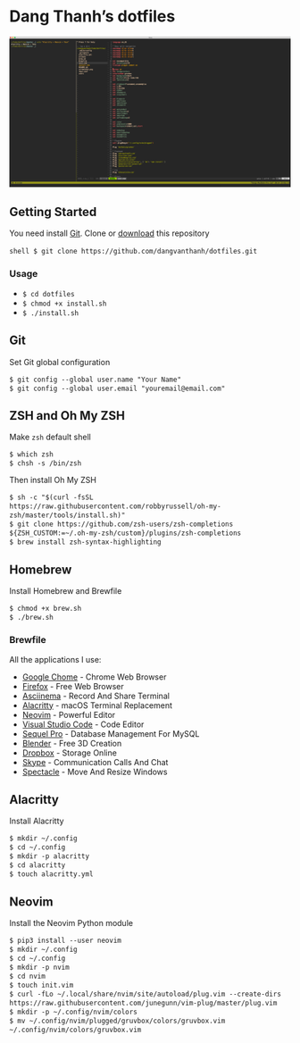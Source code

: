 # Dang Thanh’s dotfiles

![](screenshot.png)

## Getting Started

You need install [Git](https://git-scm.com/). Clone or [download](https://github.com/dangvanthanh/dotfiles/archive/master.zip) this repository

```shell $ git clone https://github.com/dangvanthanh/dotfiles.git ``` 
### Usage

- `$ cd dotfiles`
- `$ chmod +x install.sh`
- `$ ./install.sh`

## Git

Set Git global configuration

```shell
$ git config --global user.name "Your Name"
$ git config --global user.email "youremail@email.com"
```

## ZSH and Oh My ZSH

Make `zsh` default shell

```shell
$ which zsh
$ chsh -s /bin/zsh
```

Then install Oh My ZSH

```shell
$ sh -c "$(curl -fsSL https://raw.githubusercontent.com/robbyrussell/oh-my-zsh/master/tools/install.sh)"
$ git clone https://github.com/zsh-users/zsh-completions ${ZSH_CUSTOM:=~/.oh-my-zsh/custom}/plugins/zsh-completions
$ brew install zsh-syntax-highlighting
```

## Homebrew

Install Homebrew and Brewfile

```shell
$ chmod +x brew.sh
$ ./brew.sh
```

### Brewfile

All the applications I use:

- [Google Chome](https://www.google.com/chrome/) - Chrome Web Browser
- [Firefox](https://www.mozilla.org/en-US/firefox/new/) - Free Web Browser
- [Asciinema](https://asciinema.org/) - Record And Share Terminal
- [Alacritty](https://github.com/jwilm/alacritty) - macOS Terminal Replacement
- [Neovim](https://github.com/neovim/neovim) - Powerful Editor
- [Visual Studio Code](https://code.visualstudio.com/) - Code Editor
- [Sequel Pro](https://www.sequelpro.com/) - Database Management For MySQL
- [Blender](https://www.blender.org/) - Free 3D Creation
- [Dropbox](https://www.dropbox.com/) - Storage Online
- [Skype](https://www.skype.com/en/) - Communication Calls And Chat
- [Spectacle](https://www.spectacleapp.com/) - Move And Resize Windows

## Alacritty

Install Alacritty

```shell
$ mkdir ~/.config
$ cd ~/.config 
$ mkdir -p alacritty 
$ cd alacritty 
$ touch alacritty.yml
```

## Neovim

Install the Neovim Python module

```shell
$ pip3 install --user neovim
$ mkdir ~/.config
$ cd ~/.config 
$ mkdir -p nvim 
$ cd nvim
$ touch init.vim
$ curl -fLo ~/.local/share/nvim/site/autoload/plug.vim --create-dirs https://raw.githubusercontent.com/junegunn/vim-plug/master/plug.vim
$ mkdir -p ~/.config/nvim/colors
$ mv ~/.config/nvim/plugged/gruvbox/colors/gruvbox.vim ~/.config/nvim/colors/gruvbox.vim
```
